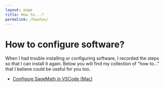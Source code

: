 ```yaml
---
layout: page
title: How to...?
permalink: /howtos/
---
```


# How to configure software?

When I had trouble installing or configuring software, I recorded the steps so that I can install it again. Below you will find my collection of "how to..." that I believe could be useful for you too.

- [Configure SageMath in VSCode (Mac)](/mathwithsagemath/vscode/configurations/2020/08/12/configure-sage-vscode.html)